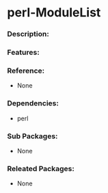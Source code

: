 # perl-ModuleList

### Description:

### Features:

### Reference:
* None

### Dependencies:
* perl

### Sub Packages:
* None

### Releated Packages:
* None
